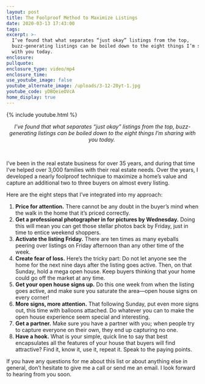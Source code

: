 ```yaml
---
layout: post
title: The Foolproof Method to Maximize Listings
date: 2020-03-13 17:43:00
tags:
excerpt: >-
  I’ve found that what separates “just okay” listings from the top,
  buzz-generating listings can be boiled down to the eight things I’m sharing
  with you today.
enclosure:
pullquote:
enclosure_type: video/mp4
enclosure_time:
use_youtube_image: false
youtube_alternate_image: /uploads/3-12-20yt-1.jpg
youtube_code: yDBQeieOVcA
home_display: true
---
```


{% include youtube.html %}

<center><em>I&rsquo;ve found that what separates &ldquo;just okay&rdquo; listings from the top, buzz-generating listings can be boiled down to the eight things I&rsquo;m sharing with you today.&nbsp;</em></center>

&nbsp;&nbsp;

I’ve been in the real estate business for over 35 years, and during that time I’ve helped over 3,000 families with their real estate needs. Over the years, I developed a nearly foolproof technique to maximize a home’s value and capture an additional two to three buyers on almost every listing.&nbsp;

Here are the eight steps that I’ve integrated into my approach:&nbsp;

1. **Price for attention.** There cannot be any doubt in the buyer’s mind when the walk in the home that it’s priced correctly.&nbsp;
2. **Get a professional photographer in for pictures by Wednesday.** Doing this will mean you can get those stellar photos back by Friday, just in time to entice weekend shoppers.&nbsp;
3. **Activate the listing Friday.** There are ten times as many eyeballs peering over listings on Friday afternoon than any other time of the week.&nbsp;
4. **Create fear of loss.** Here’s the tricky part: Do not let anyone see the home for the next nine days after the listing goes active. Then, on that Sunday, hold a mega open house. Keep buyers thinking that your home could go off the market at any time.&nbsp;
5. **Get your open house signs up.** Do this one week from when the listing goes active, and make sure you saturate the area—open house signs on every corner\!&nbsp;
6. **More signs, more attention.** That following Sunday, put even more signs out, this time with balloons attached. Do whatever you can to make the open house experience seem special and interesting.&nbsp;
7. **Get a partner.** Make sure you have a partner with you; when people try to capture everyone on their own, they end up capturing no one.&nbsp;
8. **Have a hook.** What is your simple, quick line to say that best encapsulates all the features of your house that buyers will find attractive? Find it, know it, use it, repeat it. Speak to the paying points.&nbsp;

If you have any questions for me about this list or about anything else in general, don’t hesitate to give me a call or send me an email. I look forward to hearing from you soon.
